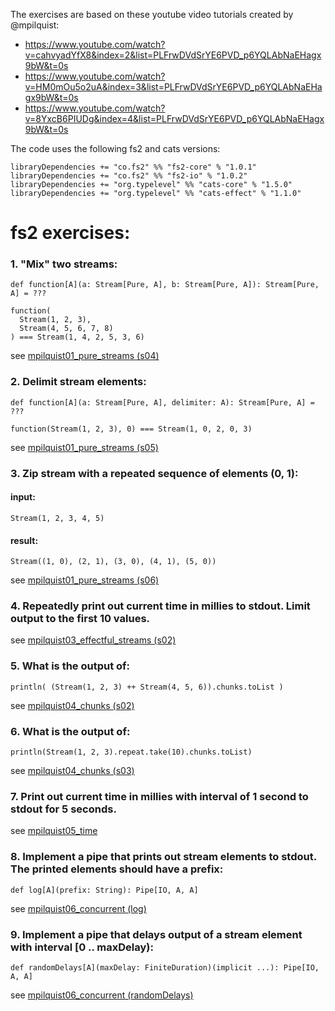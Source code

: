 The exercises are based on these youtube video tutorials created by @mpilquist:
- https://www.youtube.com/watch?v=cahvyadYfX8&index=2&list=PLFrwDVdSrYE6PVD_p6YQLAbNaEHagx9bW&t=0s
- https://www.youtube.com/watch?v=HM0mOu5o2uA&index=3&list=PLFrwDVdSrYE6PVD_p6YQLAbNaEHagx9bW&t=0s
- https://www.youtube.com/watch?v=8YxcB6PIUDg&index=4&list=PLFrwDVdSrYE6PVD_p6YQLAbNaEHagx9bW&t=0s

The code uses the following fs2 and cats versions:
```
libraryDependencies += "co.fs2" %% "fs2-core" % "1.0.1"
libraryDependencies += "co.fs2" %% "fs2-io" % "1.0.2"
libraryDependencies += "org.typelevel" %% "cats-core" % "1.5.0"
libraryDependencies += "org.typelevel" %% "cats-effect" % "1.1.0"
```
# fs2 exercises:

### 1. "Mix" two streams:
```
def function[A](a: Stream[Pure, A], b: Stream[Pure, A]): Stream[Pure, A] = ???

function(
  Stream(1, 2, 3),
  Stream(4, 5, 6, 7, 8)
) === Stream(1, 4, 2, 5, 3, 6)
```
see [mpilquist01_pure_streams (s04)](src/main/scala/io/parseq/examples/fs2/mpilquist01_pure_streams.scala)

### 2. Delimit stream elements:
```
def function[A](a: Stream[Pure, A], delimiter: A): Stream[Pure, A] = ???

function(Stream(1, 2, 3), 0) === Stream(1, 0, 2, 0, 3)
```
see [mpilquist01_pure_streams (s05)](src/main/scala/io/parseq/examples/fs2/mpilquist01_pure_streams)

### 3. Zip stream with a repeated sequence of elements (0, 1):
#### input:
```
Stream(1, 2, 3, 4, 5)
```
#### result:
```
Stream((1, 0), (2, 1), (3, 0), (4, 1), (5, 0))
```
see [mpilquist01_pure_streams (s06)](src/main/scala/io/parseq/examples/fs2/mpilquist01_pure_streams)

### 4. Repeatedly print out current time in millies to stdout. Limit output to the first 10 values.
see [mpilquist03_effectful_streams (s02)](src/main/scala/io/parseq/examples/fs2/mpilquist03_effectful_streams)

### 5. What is the output of:
```
println( (Stream(1, 2, 3) ++ Stream(4, 5, 6)).chunks.toList )
```
see [mpilquist04_chunks (s02)](src/main/scala/io/parseq/examples/fs2/mpilquist04_chunks)

### 6. What is the output of:
```
println(Stream(1, 2, 3).repeat.take(10).chunks.toList)
```
see [mpilquist04_chunks (s03)](src/main/scala/io/parseq/examples/fs2/mpilquist04_chunks)

### 7. Print out current time in millies with interval of 1 second to stdout for 5 seconds.
see [mpilquist05_time](src/main/scala/io/parseq/examples/fs2/mpilquist05_time)

### 8. Implement a pipe that prints out stream elements to stdout. The printed elements should have a prefix:
```
def log[A](prefix: String): Pipe[IO, A, A]
```
see [mpilquist06_concurrent (log)](src/main/scala/io/parseq/examples/fs2/mpilquist06_concurrent)

### 9. Implement a pipe that delays output of a stream element with interval [0 .. maxDelay):
```
def randomDelays[A](maxDelay: FiniteDuration)(implicit ...): Pipe[IO, A, A]
```
see [mpilquist06_concurrent (randomDelays)](src/main/scala/io/parseq/examples/fs2/mpilquist06_concurrent)
